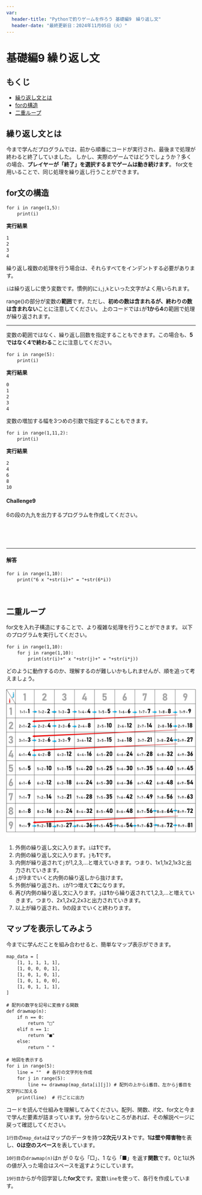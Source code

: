 ```yaml
---
var:
  header-title: "Pythonで釣りゲームを作ろう 基礎編9　繰り返し文"
  header-date: "最終更新日：2024年11月05日（火）"
---
```


# 基礎編9 繰り返し文 


## もくじ

-  [繰り返し文とは](basic09.html#繰り返し文とは) 
-  [forの構造](basic09.html#for文の構造) 
-  [二重ループ](basic09.html#二重ループ) 


## 繰り返し文とは

今まで学んだプログラムでは、前から順番にコードが実行され、最後まで処理が終わると終了していました。
しかし、実際のゲームではどうでしょうか？多くの場合、**プレイヤーが「終了」を選択するまでゲームは動き続けます**。
for文を用いることで、同じ処理を繰り返し行うことができます。


## for文の構造

```python{.numberLines caption="for文の構造"}
for i in range(1,5):
    print(i)
```

**<i class="fa-solid fa-terminal"></i> 実行結果**
```
1
2
3
4
```


繰り返し複数の処理を行う場合は、それらすべてをインデントする必要があります。

`i`は繰り返しに使う変数です。慣例的に`i`,`j`,`k`といった文字がよく用いられます。

range()の部分が変数の**範囲**です。ただし、**初めの数は含まれるが、終わりの数は含まれない**ことに注意してください。
上のコードでは`i`が**1から4**の範囲で処理が繰り返されます。


---


変数の範囲ではなく、繰り返し回数を指定することもできます。この場合も、**5ではなく4で終わる**ことに注意してください。


```python{.numberLines caption="繰り返し回数の指定"}
for i in range(5):
    print(i)
```


**<i class="fa-solid fa-terminal"></i> 実行結果**
```
0
1
2
3
4
```


変数の増加する幅を3つめの引数で指定することもできます。


```python{.numberLines caption="増加間隔の指定"}
for i in range(1,11,2):
    print(i)
```

**<i class="fa-solid fa-terminal"></i> 実行結果**
```
2
4
6
8
10
```

#### **Challenge9** 

6の段の九九を出力するプログラムを作成してください。

<br>
<br>
<br>

---

#### **解答**


```python{.numberLines caption="9-1解答"}
for i in range(1,10):
    print("6 x "+str(i)+" = "+str(6*i))
```

<br>

## 二重ループ

for文を入れ子構造にすることで、より複雑な処理を行うことができます。
以下のプログラムを実行してください。

```python{.numberLines caption="二重ループ"}
for i in range(1,10):
    for j in range(1,10):
        print(str(i)+" x "+str(j)+" = "+str(i*j))
```

どのように動作するのか、理解するのが難しいかもしれませんが、順を追って考えましょう。

![img](figs/09/doubleLoop.png)

1. 外側の繰り返し文に入ります。`i`は**1**です。
2. 内側の繰り返し文に入ります。`j`も**1**です。
3. 内側が繰り返されて`j`が1,2,3,...と増えていきます。つまり、1x1,1x2,1x3と出力されていきます。
4. `j`が9までいくと内側の繰り返しから抜けます。
5. 外側が繰り返され、`i`が1つ増えて**2**になります。
6. 再び内側の繰り返し文に入ります。`j`は**1**から繰り返されて1,2,3,...と増えていきます。つまり、2x1,2x2,2x3と出力されていきます。
7. 以上が繰り返され、9の段までいくと終わります。


## マップを表示してみよう

今までに学んだことを組み合わせると、簡単なマップ表示ができます。

```python{.numberLines caption="マップ表示"}
map_data = [
    [1, 1, 1, 1, 1],
    [1, 0, 0, 0, 1],
    [1, 0, 1, 0, 1],
    [1, 0, 1, 0, 0],
    [1, 0, 1, 1, 1],
]

# 配列の数字を記号に変換する関数
def drawmap(n):
    if n == 0:
        return "□"
    elif n == 1:
        return "■"
    else:
        return " "

# 地図を表示する
for i in range(5):
    line = ""  # 各行の文字列を作成
    for j in range(5):
        line += drawmap(map_data[i][j]) # 配列の上からi番目、左からj番目を文字列に加える
    print(line)  # 行ごとに出力
```

コードを読んで仕組みを理解してみてください。配列、関数、if文、for文と今まで学んだ要素が詰まっています。分からないところがあれば、その解説ページに戻って確認してください。

`1行目`の`map_data`はマップのデータを持つ**2次元リスト**です。**1は壁や障害物**を表し、**0は空のスペース**を表しています。

`10行目`の`drawmap(n)`はn が 0 なら「□」、1 なら「■」を返す**関数**です。0と1以外の値が入った場合はスペースを返すようにしています。

`19行目`からが今回学習した**for文**です。変数`line`を使って、各行を作成しています。